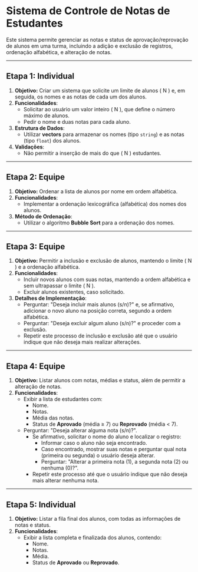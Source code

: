 
# Sistema de Controle de Notas de Estudantes

Este sistema permite gerenciar as notas e status de aprovação/reprovação de alunos em uma turma, incluindo a adição e exclusão de registros, ordenação alfabética, e alteração de notas.

---

## Etapa 1: Individual

1. **Objetivo:** Criar um sistema que solicite um limite de alunos \( N \) e, em seguida, os nomes e as notas de cada um dos alunos.
2. **Funcionalidades**:
   - Solicitar ao usuário um valor inteiro \( N \), que define o número máximo de alunos.
   - Pedir o nome e duas notas para cada aluno.
3. **Estrutura de Dados**:
   - Utilizar **vectors** para armazenar os nomes (tipo `string`) e as notas (tipo `float`) dos alunos.
4. **Validações**:
   - Não permitir a inserção de mais do que \( N \) estudantes.

---

## Etapa 2: Equipe

1. **Objetivo:** Ordenar a lista de alunos por nome em ordem alfabética.
2. **Funcionalidades**:
   - Implementar a ordenação lexicográfica (alfabética) dos nomes dos alunos.
3. **Método de Ordenação**:
   - Utilizar o algoritmo **Bubble Sort** para a ordenação dos nomes.

---

## Etapa 3: Equipe

1. **Objetivo:** Permitir a inclusão e exclusão de alunos, mantendo o limite \( N \) e a ordenação alfabética.
2. **Funcionalidades**:
   - Incluir novos alunos com suas notas, mantendo a ordem alfabética e sem ultrapassar o limite \( N \).
   - Excluir alunos existentes, caso solicitado.
3. **Detalhes de Implementação**:
   - Perguntar: "Deseja incluir mais alunos (s/n)?" e, se afirmativo, adicionar o novo aluno na posição correta, segundo a ordem alfabética.
   - Perguntar: "Deseja excluir algum aluno (s/n)?" e proceder com a exclusão.
   - Repetir este processo de inclusão e exclusão até que o usuário indique que não deseja mais realizar alterações.

---

## Etapa 4: Equipe

1. **Objetivo:** Listar alunos com notas, médias e status, além de permitir a alteração de notas.
2. **Funcionalidades**:
   - Exibir a lista de estudantes com:
     - Nome.
     - Notas.
     - Média das notas.
     - Status de **Aprovado** (média ≥ 7) ou **Reprovado** (média < 7).
   - Perguntar: "Deseja alterar alguma nota (s/n)?".
     - Se afirmativo, solicitar o nome do aluno e localizar o registro:
       - Informar caso o aluno não seja encontrado.
       - Caso encontrado, mostrar suas notas e perguntar qual nota (primeira ou segunda) o usuário deseja alterar.
       - Perguntar: "Alterar a primeira nota (1), a segunda nota (2) ou nenhuma (0)?".
     - Repetir este processo até que o usuário indique que não deseja mais alterar nenhuma nota.

---

## Etapa 5: Individual

1. **Objetivo:** Listar a fila final dos alunos, com todas as informações de notas e status.
2. **Funcionalidades**:
   - Exibir a lista completa e finalizada dos alunos, contendo:
     - Nome.
     - Notas.
     - Média.
     - Status de **Aprovado** ou **Reprovado**.
